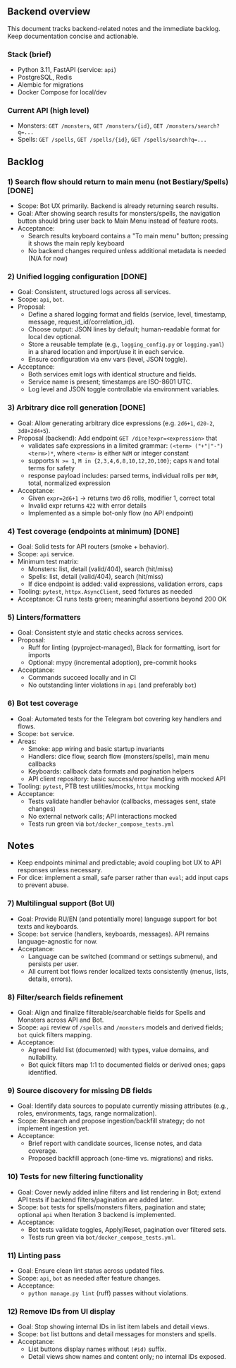 ## Backend overview

This document tracks backend-related notes and the immediate backlog. Keep documentation concise and actionable.

### Stack (brief)
- Python 3.11, FastAPI (service: `api`)
- PostgreSQL, Redis
- Alembic for migrations
- Docker Compose for local/dev

### Current API (high level)
- Monsters: `GET /monsters`, `GET /monsters/{id}`, `GET /monsters/search?q=...`
- Spells: `GET /spells`, `GET /spells/{id}`, `GET /spells/search?q=...`

## Backlog

### 1) Search flow should return to main menu (not Bestiary/Spells) [DONE]
- Scope: Bot UX primarily. Backend is already returning search results.
- Goal: After showing search results for monsters/spells, the navigation button should bring user back to Main Menu instead of feature roots.
- Acceptance:
  - Search results keyboard contains a "To main menu" button; pressing it shows the main reply keyboard
  - No backend changes required unless additional metadata is needed (N/A for now)

### 2) Unified logging configuration [DONE]
- Goal: Consistent, structured logs across all services.
- Scope: `api`, `bot`.
- Proposal:
  - Define a shared logging format and fields (service, level, timestamp, message, request_id/correlation_id).
  - Choose output: JSON lines by default; human-readable format for local dev optional.
  - Store a reusable template (e.g., `logging_config.py` or `logging.yaml`) in a shared location and import/use it in each service.
  - Ensure configuration via env vars (level, JSON toggle).
- Acceptance:
  - Both services emit logs with identical structure and fields.
  - Service name is present; timestamps are ISO-8601 UTC.
  - Log level and JSON toggle controllable via environment variables.

### 3) Arbitrary dice roll generation [DONE]
- Goal: Allow generating arbitrary dice expressions (e.g. `2d6+1`, `d20-2`, `3d8+2d4+5`).
- Proposal (backend): Add endpoint `GET /dice?expr=<expression>` that
  - validates safe expressions in a limited grammar: `(<term> ("+"|"-") <term>)*`, where `<term>` is either `NdM` or integer constant
  - supports `N >= 1`, `M in {2,3,4,6,8,10,12,20,100}`; caps `N` and total terms for safety
  - response payload includes: parsed terms, individual rolls per `NdM`, total, normalized expression
- Acceptance:
  - Given `expr=2d6+1` → returns two d6 rolls, modifier 1, correct total
  - Invalid expr returns `422` with error details
  - Implemented as a simple bot-only flow (no API endpoint)

### 4) Test coverage (endpoints at minimum) [DONE]
- Goal: Solid tests for API routers (smoke + behavior).
- Scope: `api` service.
- Minimum test matrix:
  - Monsters: list, detail (valid/404), search (hit/miss)
  - Spells: list, detail (valid/404), search (hit/miss)
  - If dice endpoint is added: valid expressions, validation errors, caps
- Tooling: `pytest`, `httpx.AsyncClient`, seed fixtures as needed
- Acceptance: CI runs tests green; meaningful assertions beyond 200 OK

### 5) Linters/formatters
- Goal: Consistent style and static checks across services.
- Proposal:
  - Ruff for linting (pyproject-managed), Black for formatting, isort for imports
  - Optional: mypy (incremental adoption), pre-commit hooks
- Acceptance:
  - Commands succeed locally and in CI
  - No outstanding linter violations in `api` (and preferably `bot`)

### 6) Bot test coverage
- Goal: Automated tests for the Telegram bot covering key handlers and flows.
- Scope: `bot` service.
- Areas:
  - Smoke: app wiring and basic startup invariants
  - Handlers: dice flow, search flow (monsters/spells), main menu callbacks
  - Keyboards: callback data formats and pagination helpers
  - API client repository: basic success/error handling with mocked API
- Tooling: `pytest`, PTB test utilities/mocks, `httpx` mocking
- Acceptance:
  - Tests validate handler behavior (callbacks, messages sent, state changes)
  - No external network calls; API interactions mocked
  - Tests run green via `bot/docker_compose_tests.yml`

## Notes
- Keep endpoints minimal and predictable; avoid coupling bot UX to API responses unless necessary.
- For dice: implement a small, safe parser rather than `eval`; add input caps to prevent abuse.


### 7) Multilingual support (Bot UI)
- Goal: Provide RU/EN (and potentially more) language support for bot texts and keyboards.
- Scope: `bot` service (handlers, keyboards, messages). API remains language-agnostic for now.
- Acceptance:
  - Language can be switched (command or settings submenu), and persists per user.
  - All current bot flows render localized texts consistently (menus, lists, details, errors).

### 8) Filter/search fields refinement
- Goal: Align and finalize filterable/searchable fields for Spells and Monsters across API and Bot.
- Scope: `api` review of `/spells` and `/monsters` models and derived fields; `bot` quick filters mapping.
- Acceptance:
  - Agreed field list (documented) with types, value domains, and nullability.
  - Bot quick filters map 1:1 to documented fields or derived ones; gaps identified.

### 9) Source discovery for missing DB fields
- Goal: Identify data sources to populate currently missing attributes (e.g., roles, environments, tags, range normalization).
- Scope: Research and propose ingestion/backfill strategy; do not implement ingestion yet.
- Acceptance:
  - Brief report with candidate sources, license notes, and data coverage.
  - Proposed backfill approach (one-time vs. migrations) and risks.

### 10) Tests for new filtering functionality
- Goal: Cover newly added inline filters and list rendering in Bot; extend API tests if backend filters/pagination are added later.
- Scope: `bot` tests for spells/monsters filters, pagination and state; optional `api` when Iteration 3 backend is implemented.
- Acceptance:
  - Bot tests validate toggles, Apply/Reset, pagination over filtered sets.
  - Tests run green via `bot/docker_compose_tests.yml`.

### 11) Linting pass
- Goal: Ensure clean lint status across updated files.
- Scope: `api`, `bot` as needed after feature changes.
- Acceptance:
  - `python manage.py lint` (ruff) passes without violations.

### 12) Remove IDs from UI display
- Goal: Stop showing internal IDs in list item labels and detail views.
- Scope: `bot` list buttons and detail messages for monsters and spells.
- Acceptance:
  - List buttons display names without `(#id)` suffix.
  - Detail views show names and content only; no internal IDs exposed.

